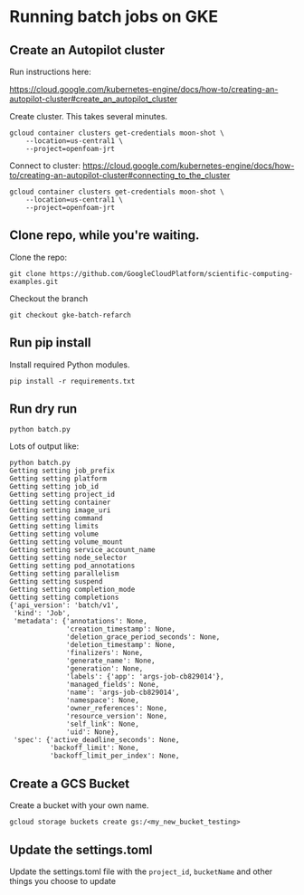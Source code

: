 # Running batch jobs on GKE

## Create an Autopilot cluster
Run instructions here:

https://cloud.google.com/kubernetes-engine/docs/how-to/creating-an-autopilot-cluster#create_an_autopilot_cluster

Create cluster. This takes several minutes.

```
gcloud container clusters get-credentials moon-shot \
    --location=us-central1 \
    --project=openfoam-jrt
```

Connect to cluster: https://cloud.google.com/kubernetes-engine/docs/how-to/creating-an-autopilot-cluster#connecting_to_the_cluster
```
gcloud container clusters get-credentials moon-shot \
    --location=us-central1 \
    --project=openfoam-jrt
```

## Clone repo, while you're waiting.
Clone the repo:

```
git clone https://github.com/GoogleCloudPlatform/scientific-computing-examples.git
```
Checkout the branch
```
git checkout gke-batch-refarch
```

## Run pip install
Install required Python modules.
```
pip install -r requirements.txt
```

## Run dry run

```
python batch.py
```
Lots of output like:
```
python batch.py 
Getting setting job_prefix
Getting setting platform
Getting setting job_id
Getting setting project_id
Getting setting container
Getting setting image_uri
Getting setting command
Getting setting limits
Getting setting volume
Getting setting volume_mount
Getting setting service_account_name
Getting setting node_selector
Getting setting pod_annotations
Getting setting parallelism
Getting setting suspend
Getting setting completion_mode
Getting setting completions
{'api_version': 'batch/v1',
 'kind': 'Job',
 'metadata': {'annotations': None,
              'creation_timestamp': None,
              'deletion_grace_period_seconds': None,
              'deletion_timestamp': None,
              'finalizers': None,
              'generate_name': None,
              'generation': None,
              'labels': {'app': 'args-job-cb829014'},
              'managed_fields': None,
              'name': 'args-job-cb829014',
              'namespace': None,
              'owner_references': None,
              'resource_version': None,
              'self_link': None,
              'uid': None},
 'spec': {'active_deadline_seconds': None,
          'backoff_limit': None,
          'backoff_limit_per_index': None,
```

## Create a GCS Bucket 
Create a bucket with your own name.
```
gcloud storage buckets create gs:/<my_new_bucket_testing>
```

## Update the settings.toml 

Update the settings.toml file with the `project_id`, `bucketName` and other things you choose to update







